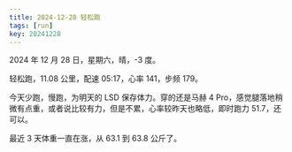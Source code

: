 ```yaml
---
title: 2024-12-28 轻松跑
tags: [run]
key: 20241228
---
```


2024 年 12 月 28 日，星期六，晴，-3 度。

轻松跑，11.08 公里，配速 05:17，心率 141，步频 179。

<!--more-->

今天少跑，慢跑，为明天的 LSD 保存体力。穿的还是马赫 4 Pro，感觉腿落地稍微有点重，或者说比较有力，但是不累，心率较昨天也略低，即时跑力 51.7，还可以。

最近 3 天体重一直在涨，从 63.1 到 63.8 公斤了。

<div class="strava-embed-placeholder" data-embed-type="activity" data-embed-id="13204094240" data-style="standard" data-from-embed="false"></div><script src="https://strava-embeds.com/embed.js"></script>
